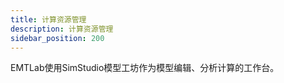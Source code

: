 ```yaml
---
title: 计算资源管理
description: 计算资源管理
sidebar_position: 200
---
```


EMTLab使用SimStudio模型工坊作为模型编辑、分析计算的工作台。

